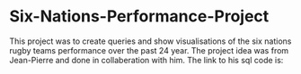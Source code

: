 # Six-Nations-Performance-Project
This project was to create queries and show visualisations of the six nations rugby teams performance over the past 24 year. The project idea was from Jean-Pierre and done in collaberation with him. The link to his sql code is: 
